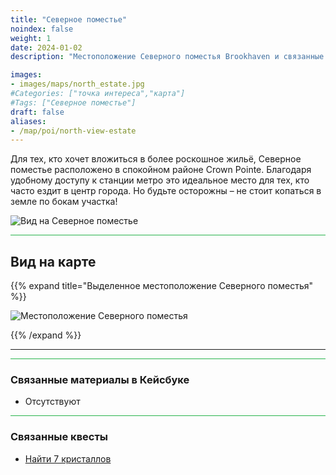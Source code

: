 ```yaml
---
title: "Северное поместье"
noindex: false
weight: 1
date: 2024-01-02
description: "Местоположение Северного поместья Brookhaven и связанные секреты"

images:
- images/maps/north_estate.jpg
#Categories: ["точка интереса","карта"]
#Tags: ["Северное поместье"]
draft: false
aliases:
- /map/poi/north-view-estate
--- 
```


Для тех, кто хочет вложиться в более роскошное жильё, Северное поместье расположено в спокойном районе Crown Pointe. Благодаря удобному доступу к станции метро это идеальное место для тех, кто часто ездит в центр города. Но будьте осторожны – не стоит копаться в земле по бокам участка!

![Вид на Северное поместье](/images/maps/north_estate.jpg)

<hr style="background-color: #28b44c" size=8>

## Вид на карте

{{% expand title="Выделенное местоположение Северного поместья" %}}

![Местоположение Северного поместья](/images/maps/north-estate.webp)

{{% /expand %}}

---

<hr style="background-color: #28b44c" size=8>

### Связанные материалы в Кейсбуке

- Отсутствуют

<hr style="background-color: #28b44c" size=8>

### Связанные квесты

- [Найти 7 кристаллов](lore/quests/find_7_crystals/)
